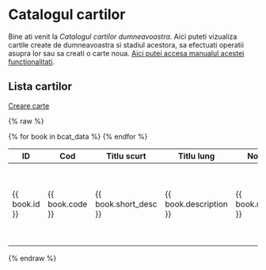 <!-- #NOTE

    * page dedicated for books catalog

    * for Jinja fields processable @ server-side use `{% raw %} ... {% endraw %}` construction to remain in resulted HTML afer 1st compilation with mkdocs

 -->


# Catalogul cartilor

Bine ati venit la *Catalogul cartilor dumneavoastra*. Aici puteti vizualiza cartile create de dumneavoastra si stadiul acestora, sa efectuati operatii asupra lor sau sa creati o carte noua. [Aici putei accesa manualul acestei functionalitati](../help/880.30-BCAT_usage.md).




## Lista cartilor


[Creare carte](newb/) <!-- #NOTE action for new book -->


{% raw %}

<table markdown>
<thead markdown>
<tr markdown>
<th>ID</th>
<th>Cod</th>
<th>Titlu scurt</th>
<th>Titlu lung</th>
<th>Note</th>
<th>creata de</th>
<th>data creare</th>
<th>actiuni</th>
</tr>
</thead>
<tbody markdown>
{% for book in bcat_data %}
<tr markdown>
<td markdown>{{ book.id }}</td>
<td markdown>{{ book.code }}</td>
<td markdown>{{ book.short_desc }}</td>
<td markdown>{{ book.description }}</td>
<td markdown>{{ book.notes }}</td>
<td markdown>{{ book.created_by }}</td>
<td markdown>{{ book.created_date }}</td>
<td markdown> <!-- #NOTE actions for edit, organize, assembly book -->
    [editare](edtb/) - [organizare](orgm/) - [vizualizare](prvb/) - [asamblare](dplb/)
</td>
</tr>
{% endfor %}
</tbody>
</table>

{% endraw %}






